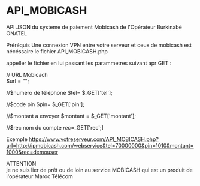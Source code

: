 # API_MOBICASH
API  JSON du systeme de  paiement Mobicash de l'Opérateur Burkinabè ONATEL

Préréquis Une connexion VPN entre votre serveur et ceux de mobicash est nécéssaire
le fichier API_MOBICASH.php

appeller  le fichier en lui passant les parammetres suivant  apr GET :

// URL Mobicach  
$url = "";

//$numero de téléphone
$tel= $_GET['tel'];

//$code pin
$pin= $_GET['pin'];

//$montant a envoyer 
$montant = $_GET['montant'];

//$rec nom du compte
$rec=$_GET['rec';]

Exemple https://www.votreserveur.com/API_MOBICASH.php?url=http://ipmobicash.com/webservice&tel=70000000&pin=1010&montant=1000&rec=demouser


ATTENTION  
je ne suis lier de prêt ou de loin au service MOBICASH qui est un produit de l'opérateur Maroc Télécom 
